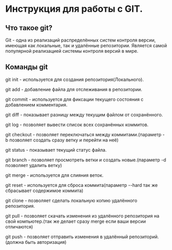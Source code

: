 # Инструкция для работы с GIT.

## Что такое git?

Git - одна из реализаций распределённых систем контроля версии, имеющая как локальные, так и удалённые репозитории. Является самой популярной реализацией системы контроля версий в мире.

## Команды git

git init - используется для создания репозитория(Локального).

git add - добавление файла для отслеживания в репозитории.

git commit - используется для фиксации текущего состояния с добавлением комментария.

git diff - показывает разницу между текущим файлом от сохранённого.

git log - позволяет вывести список всех сохранённых коммитов.

git checkout - позволяет переключаться между коммитами.(параметр -b позволяет создать сразу ветку и перейти на неё)

git status - показывает текущий статус файла.

git branch - позволяет просмотреть ветки и создать новые.(параметр -d позволяет удалить ветку)

git merge - используется для слияния веток.

git reset - используется для сброса коммита(параметр --hard так же сбрасывает содержимое коммита)

git clone - позволяет сделать локальную копию удалённого репозитория.

git pull - позволяет скачать изменения из удалённого репозитория на свой компьютер.(так же делает сразу merge если ваши версии отличаются)

git push - позволяет отправить изменения в удалённый репозиторий.(должна быть авторизация)







